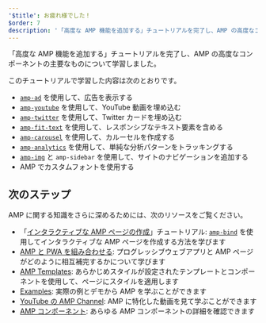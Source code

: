 ```yaml
---
'$title': お疲れ様でした！
$order: 7
description: '「高度な AMP 機能を追加する」チュートリアルを完了し、AMP の高度なコンポーネントの主要なものについて学習しました。'
---
```


「高度な AMP 機能を追加する」チュートリアルを完了し、AMP の高度なコンポーネントの主要なものについて学習しました。

このチュートリアルで学習した内容は次のとおりです。

- [`amp-ad`](../../../../documentation/components/reference/amp-ad.md) を使用して、広告を表示する
- [`amp-youtube`](../../../../documentation/components/reference/amp-youtube.md) を使用して、YouTube 動画を埋め込む
- [`amp-twitter`](../../../../documentation/components/reference/amp-twitter.md) を使用して、Twitter カードを埋め込む
- [`amp-fit-text`](../../../../documentation/components/reference/amp-fit-text.md) を使用して、レスポンシブなテキスト要素を含める
- [`amp-carousel`](../../../../documentation/components/reference/amp-carousel.md) を使用して、カルーセルを作成する
- [`amp-analytics`](../../../../documentation/components/reference/amp-analytics.md) を使用して、単純な分析パターンをトラッキングする
- [`amp-img`](../../../../documentation/components/reference/amp-img.md) と <a><code>amp-sidebar</code></a> を使用して、サイトのナビゲーションを追加する
- AMP でカスタムフォントを使用する

## 次のステップ

AMP に関する知識をさらに深めるためには、次のリソースをご覧ください。

- 「[インタラクティブな AMP ページの作成](../../../../documentation/guides-and-tutorials/develop/interactivity/index.md)」チュートリアル: [`amp-bind`](../../../../documentation/components/reference/amp-bind.md) を使用してインタラクティブな AMP ページを作成する方法を学びます
- [AMP と PWA を組み合わせる](../../../../documentation/guides-and-tutorials/integrate/amp-in-pwa.md): プログレッシブウェブアプリと AMP ページがどのように相互補完するかについて学びます
- [AMP Templates](../../../../documentation/templates/index.html): あらかじめスタイルが設定されたテンプレートとコンポーネントを使用して、ページにスタイルを適用します
- [Examples](../../../../documentation/examples/index.html): 実際の例とデモから AMP を学ぶことができます
- [YouTube の AMP Channel](https://www.youtube.com/channel/UCXPBsjgKKG2HqsKBhWA4uQw): AMP に特化した動画を見て学ぶことができます
- [AMP コンポーネント](../../../../documentation/components/index.html): あらゆる AMP コンポーネントの詳細を確認できます
